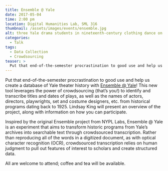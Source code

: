 ```yaml
---
title: Ensemble @ Yale
date: 2017-05-04
time: 2:00 pm
location: Digital Humanities Lab, SML 316
thumbnail: /assets/images/events/ensemble.jpg
alt: three Yale drama students in nineteenth-century clothing dance on stage beneath lanterns and falling petals
categories:
  - Talk
tags:
  - Data Collection
  - Crowdsourcing
teaser: >
  Put that end-of-the-semester procrastination to good use and help us create a database of Yale theater history with Ensemble @ Yale! This new tool leverages the power of crowdsourcing (that’s you!) to identify and transcribe titles and dates of plays, as well as the names of actors, directors, playwrights, set and costume designers, etc. from historical programs dating back to 1925.
---
```

Put that end-of-the-semester procrastination to good use and help us create a database of Yale theater history with <a href='{{ site.baseurl }}/projects/ensemble.html' target='_blank'>Ensemble @ Yale</a>! This new tool leverages the power of crowdsourcing (that’s you!) to identify and transcribe titles and dates of plays, as well as the names of actors, directors, playwrights, set and costume designers, etc. from historical programs dating back to 1925. Lindsay King will present an overview of the project, along with information on how you can participate.

Inspired by the original Ensemble project from NYPL Labs, Ensemble @ Yale is an experiment that aims to transform historic programs from Yale’s archives into searchable text through crowdsourced transcription. Rather than reproducing all of the words in a digitized document, as with optical character recognition (OCR), crowdsourced transcription relies on human judgment to pull out features of interest to scholars and create structured data.

All are welcome to attend; coffee and tea will be available.
